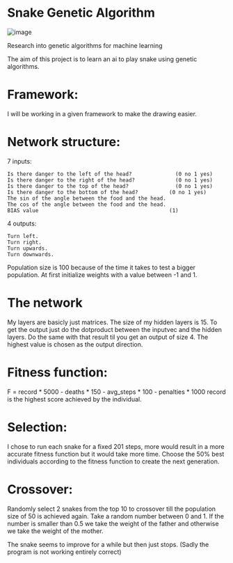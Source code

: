 # Snake Genetic Algorithm
![image](https://user-images.githubusercontent.com/97389540/151232337-52d4a6e2-dea2-4610-94b9-79b348909c7b.png)

Research into genetic algorithms for machine learning

The aim of this project is to learn an ai to play snake using genetic algorithms.

# Framework:
  I will be working in a given framework to make the drawing easier.

# Network structure:
  7 inputs: 
  
    Is there danger to the left of the head?	          (0 no 1 yes)
    Is there danger to the right of the head?	          (0 no 1 yes)
    Is there danger to the top of the head?     	      (0 no 1 yes)
    Is there danger to the bottom of the head?	        (0 no 1 yes)
    The sin of the angle between the food and the head. 		
    The cos of the angle between the food and the head.
    BIAS value                                          (1)
  4 outputs:
  
    Turn left.
    Turn right.
    Turn upwards.
    Turn downwards.

Population size is 100 because of the time it takes to test a bigger population.
At first initialize weights with a value between -1 and 1.

# The network
  My layers are basicly just matrices. The size of my hidden layers is 15. 
  To get the output just do the dotproduct between the inputvec and the hidden layers.
  Do the same with that result til you get an output of size 4.
  The highest value is chosen as the output direction.

# Fitness function:
  F = record * 5000 - deaths * 150 - avg_steps * 100 - penalties * 1000
  record is the highest score achieved by the individual.

# Selection:
  I chose to run each snake for a fixed 201 steps, more would result in a more accurate fitness function but it would take more time.
  Choose the 50% best individuals according to the fitness function to create the next generation.

# Crossover:
  Randomly select 2 snakes from the top 10 to crossover till the population size of 50 is achieved again.
  Take a random number between 0 and 1. If the number is smaller than 0.5 we take the weight of the father and otherwise we take the weight of the mother.


The snake seems to improve for a while but then just stops.
(Sadly the program is not working entirely correct)
